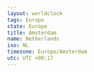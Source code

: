 ```yaml
---
layout: worldclock
tags: Europe
state: Europe
title: Amsterdam
name: Netherlands
iso: NL
timezone: Europe/Amsterdam
utc: UTC +00:17
---
```


